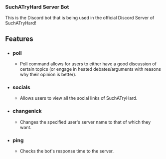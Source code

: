 ### SuchATryHard Server Bot

This is the Discord bot that is being used in the official Discord Server of SuchATryHard!
## Features

* ### poll
  * Poll command allows for users to either have a good discussion of certain topics (or engage in heated debates/arguments with reasons why their opinion is better).
* ### socials
  *  Allows users to view all the social links of SuchATryHard.
* ### changenick
  * Changes the specified user's server name to that of which they want.
* ### ping
  * Checks the bot's response time to the server.

